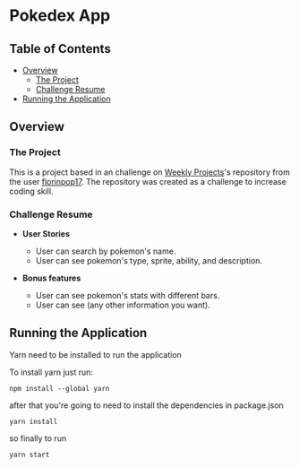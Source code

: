 # Pokedex App

## Table of Contents

- [Overview](#overview)
  - [The Project](#the-project)
  - [Challenge Resume](#challenge-resume)
- [Running the Application](#running-the-application)

## Overview

### The Project 

This is a project based in an challenge on [Weekly Projects](https://github.com/florinpop17/weekly-projects)'s repository from the user [florinpop17](https://github.com/florinpop17/). The repository was created as a challenge to increase coding skill.

### Challenge Resume

- **User Stories**
  - User can search by pokemon's name.
  - User can see pokemon's type, sprite, ability, and description.
  
- **Bonus features**
  - User can see pokemon's stats with different bars.
  - User can see (any other information you want).


## Running the Application

Yarn need to be installed to run the application

To install yarn just run:

```
npm install --global yarn
```
after that you're going to need to install the dependencies in package.json

```
yarn install
```

so finally to run

```
yarn start
```
